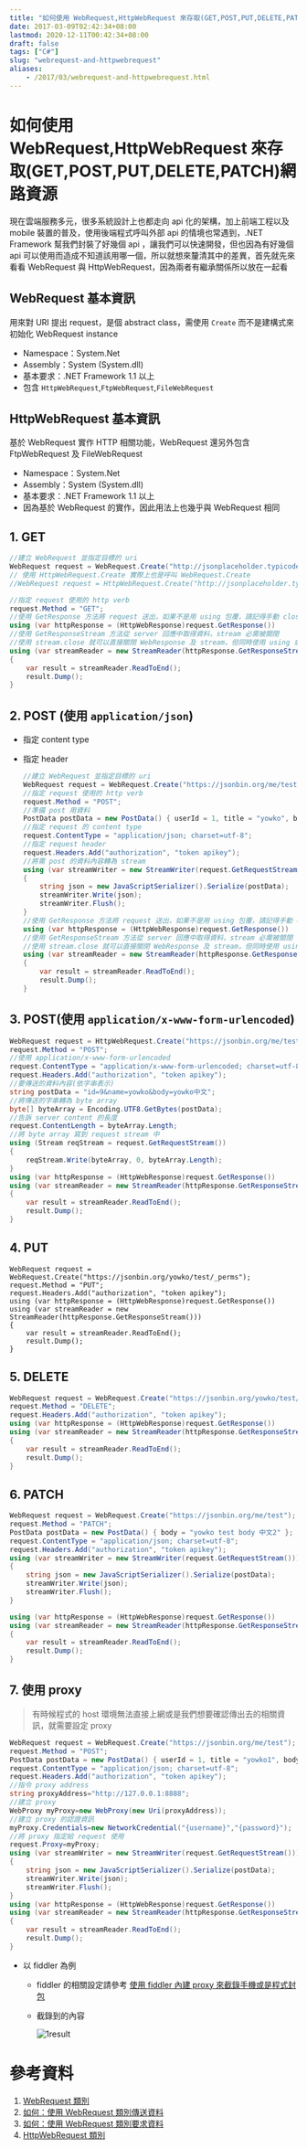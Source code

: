 ```yaml
---
title: "如何使用 WebRequest,HttpWebRequest 來存取(GET,POST,PUT,DELETE,PATCH)網路資源"
date: 2017-03-09T02:42:34+08:00
lastmod: 2020-12-11T00:42:34+08:00
draft: false
tags: ["C#"]
slug: "webrequest-and-httpwebrequest"
aliases:
    - /2017/03/webrequest-and-httpwebrequest.html
---
```

# 如何使用 WebRequest,HttpWebRequest 來存取(GET,POST,PUT,DELETE,PATCH)網路資源
現在雲端服務多元，很多系統設計上也都走向 api 化的架構，加上前端工程以及 mobile 裝置的普及，使用後端程式呼叫外部 api 的情境也常遇到，.NET Framework 幫我們封裝了好幾個 api ，讓我們可以快速開發，但也因為有好幾個 api 可以使用而造成不知道該用哪一個，所以就想來釐清其中的差異，首先就先來看看 WebRequest 與 HttpWebRequest，因為兩者有繼承關係所以放在一起看


## WebRequest 基本資訊
用來對 URI 提出 request，是個 abstract class，需使用 `Create` 而不是建構式來初始化 WebRequest instance 
- Namespace：System.Net
- Assembly：System (System.dll)
- 基本要求：.NET Framework 1.1 以上
- 包含 `HttpWebRequest`,`FtpWebRequest`,`FileWebRequest`

## HttpWebRequest 基本資訊
基於 WebRequest 實作 HTTP 相關功能，WebRequest 還另外包含 FtpWebRequest 及 FileWebRequest

- Namespace：System.Net
- Assembly：System (System.dll)
- 基本要求：.NET Framework 1.1 以上
- 因為基於 WebRequest 的實作，因此用法上也幾乎與 WebRequest 相同

## 1. GET

```cs
//建立 WebRequest 並指定目標的 uri
WebRequest request = WebRequest.Create("http://jsonplaceholder.typicode.com/posts");
// 使用 HttpWebRequest.Create 實際上也是呼叫 WebRequest.Create
//WebRequest request = HttpWebRequest.Create("http://jsonplaceholder.typicode.com/posts");

//指定 request 使用的 http verb
request.Method = "GET";
//使用 GetResponse 方法將 request 送出，如果不是用 using 包覆，請記得手動 close WebResponse 物件，避免連線持續被佔用而無法送出新的 request
using (var httpResponse = (HttpWebResponse)request.GetResponse())
//使用 GetResponseStream 方法從 server 回應中取得資料，stream 必需被關閉
//使用 stream.close 就可以直接關閉 WebResponse 及 stream，但同時使用 using 或是關閉兩者並不會造成錯誤，養成習慣遇到其他情境時就比較不會出錯
using (var streamReader = new StreamReader(httpResponse.GetResponseStream()))
{
	var result = streamReader.ReadToEnd();
	result.Dump();
}
```
## 2. POST (使用 `application/json`)
- 指定 content type
- 指定 header
    
    ```cs
    //建立 WebRequest 並指定目標的 uri
    WebRequest request = WebRequest.Create("https://jsonbin.org/me/test");
    //指定 request 使用的 http verb
    request.Method = "POST";
    //準備 post 用資料
    PostData postData = new PostData() { userId = 1, title = "yowko", body = "yowko test body 中文" };
    //指定 request 的 content type
    request.ContentType = "application/json; charset=utf-8";
    //指定 request header
    request.Headers.Add("authorization", "token apikey");
    //將需 post 的資料內容轉為 stream 
    using (var streamWriter = new StreamWriter(request.GetRequestStream()))
    {
        string json = new JavaScriptSerializer().Serialize(postData);
        streamWriter.Write(json);
        streamWriter.Flush();
    }
    //使用 GetResponse 方法將 request 送出，如果不是用 using 包覆，請記得手動 close WebResponse 物件，避免連線持續被佔用而無法送出新的 request
    using (var httpResponse = (HttpWebResponse)request.GetResponse())
    //使用 GetResponseStream 方法從 server 回應中取得資料，stream 必需被關閉
    //使用 stream.close 就可以直接關閉 WebResponse 及 stream，但同時使用 using 或是關閉兩者並不會造成錯誤，養成習慣遇到其他情境時就比較不會出錯
    using (var streamReader = new StreamReader(httpResponse.GetResponseStream()))
    {
        var result = streamReader.ReadToEnd();
        result.Dump();
    }
    ```

## 3. POST(使用 `application/x-www-form-urlencoded`)

```cs
WebRequest request = HttpWebRequest.Create("https://jsonbin.org/me/test");
request.Method = "POST";
//使用 application/x-www-form-urlencoded
request.ContentType = "application/x-www-form-urlencoded; charset=utf-8";
request.Headers.Add("authorization", "token apikey");
//要傳送的資料內容(依字串表示)
string postData = "id=9&name=yowko&body=yowko中文";
//將傳送的字串轉為 byte array
byte[] byteArray = Encoding.UTF8.GetBytes(postData);
//告訴 server content 的長度
request.ContentLength = byteArray.Length;
//將 byte array 寫到 request stream 中 
using (Stream reqStream = request.GetRequestStream())
{
    reqStream.Write(byteArray, 0, byteArray.Length);
}
using (var httpResponse = (HttpWebResponse)request.GetResponse())
using (var streamReader = new StreamReader(httpResponse.GetResponseStream()))
{
	var result = streamReader.ReadToEnd();
	result.Dump();
}
```
## 4. PUT
```
WebRequest request = WebRequest.Create("https://jsonbin.org/yowko/test/_perms");
request.Method = "PUT";
request.Headers.Add("authorization", "token apikey");
using (var httpResponse = (HttpWebResponse)request.GetResponse())
using (var streamReader = new StreamReader(httpResponse.GetResponseStream()))
{
	var result = streamReader.ReadToEnd();
	result.Dump();
}
```
## 5. DELETE

```cs
WebRequest request = WebRequest.Create("https://jsonbin.org/yowko/test/_perms");
request.Method = "DELETE";
request.Headers.Add("authorization", "token apikey");
using (var httpResponse = (HttpWebResponse)request.GetResponse())
using (var streamReader = new StreamReader(httpResponse.GetResponseStream()))
{
	var result = streamReader.ReadToEnd();
	result.Dump();
}
```
## 6. PATCH

```cs
WebRequest request = WebRequest.Create("https://jsonbin.org/me/test");
request.Method = "PATCH";
PostData postData = new PostData() { body = "yowko test body 中文2" };
request.ContentType = "application/json; charset=utf-8";
request.Headers.Add("authorization", "token apikey");
using (var streamWriter = new StreamWriter(request.GetRequestStream()))
{
	string json = new JavaScriptSerializer().Serialize(postData);
	streamWriter.Write(json);
	streamWriter.Flush();
}

using (var httpResponse = (HttpWebResponse)request.GetResponse())
using (var streamReader = new StreamReader(httpResponse.GetResponseStream()))
{
	var result = streamReader.ReadToEnd();
	result.Dump();
}
```
## 7. 使用 proxy
> 有時候程式的 host 環境無法直接上網或是我們想要確認傳出去的相關資訊，就需要設定 proxy

```cs
WebRequest request = WebRequest.Create("https://jsonbin.org/me/test");
request.Method = "POST";
PostData postData = new PostData() { userId = 1, title = "yowko1", body = "yowko test body 中文" };
request.ContentType = "application/json; charset=utf-8";
request.Headers.Add("authorization", "token apikey");
//指令 proxy address
string proxyAddress="http://127.0.0.1:8888";
//建立 proxy
WebProxy myProxy=new WebProxy(new Uri(proxyAddress));
//建立 proxy 的認證資訊
myProxy.Credentials=new NetworkCredential("{username}","{password}");
//將 proxy 指定給 request 使用
request.Proxy=myProxy;
using (var streamWriter = new StreamWriter(request.GetRequestStream()))
{
	string json = new JavaScriptSerializer().Serialize(postData);
	streamWriter.Write(json);
	streamWriter.Flush();
}
using (var httpResponse = (HttpWebResponse)request.GetResponse())
using (var streamReader = new StreamReader(httpResponse.GetResponseStream()))
{
	var result = streamReader.ReadToEnd();
	result.Dump();
}

```
- 以 fiddler 為例
    - fiddler 的相關設定請參考 [使用 fiddler 內建 proxy 來截錄手機或是程式封包](/2017/03/use-fiddler-proxy-gather-traffic.html)
    - 截錄到的內容
        
        ![1result](https://cloud.githubusercontent.com/assets/3851540/23498993/2dcba8e8-ff65-11e6-8aaf-e1cc9ceb6a8c.png)

# 參考資料
1. [WebRequest 類別](https://msdn.microsoft.com/zh-tw/library/system.net.webrequest%28v=vs.110%29.aspx)
2. [如何：使用 WebRequest 類別傳送資料](https://msdn.microsoft.com/zh-tw/library/debx8sh9%28v=vs.110%29.aspx)
3. [如何：使用 WebRequest 類別要求資料](https://msdn.microsoft.com/zh-tw/library/456dfw4f%28v=vs.110%29.aspx)
4. [HttpWebRequest 類別](https://msdn.microsoft.com/zh-tw/library/system.net.httpwebrequest%28v=vs.110%29.aspx)